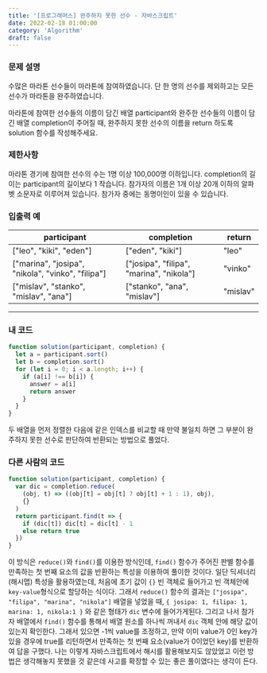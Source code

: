 ```yaml
---
title: '[프로그래머스] 완주하지 못한 선수 - 자바스크립트'
date: 2022-02-18 01:00:00
category: 'Algorithm'
draft: false
---
```


### 문제 설명

수많은 마라톤 선수들이 마라톤에 참여하였습니다. 단 한 명의 선수를 제외하고는 모든 선수가 마라톤을 완주하였습니다.

마라톤에 참여한 선수들의 이름이 담긴 배열 participant와 완주한 선수들의 이름이 담긴 배열 completion이 주어질 때, 완주하지 못한 선수의 이름을 return 하도록 solution 함수를 작성해주세요.

### 제한사항

마라톤 경기에 참여한 선수의 수는 1명 이상 100,000명 이하입니다.
completion의 길이는 participant의 길이보다 1 작습니다.
참가자의 이름은 1개 이상 20개 이하의 알파벳 소문자로 이루어져 있습니다.
참가자 중에는 동명이인이 있을 수 있습니다.

### 입출력 예

| participant                                       | completion                               | return   |
| ------------------------------------------------- | ---------------------------------------- | -------- |
| ["leo", "kiki", "eden"]                           | ["eden", "kiki"]                         | "leo"    |
| ["marina", "josipa", "nikola", "vinko", "filipa"] | ["josipa", "filipa", "marina", "nikola"] | "vinko"  |
| ["mislav", "stanko", "mislav", "ana"]             | ["stanko", "ana", "mislav"]              | "mislav" |

---

### 내 코드

```javascript
function solution(participant, completion) {
  let a = participant.sort()
  let b = completion.sort()
  for (let i = 0; i < a.length; i++) {
    if (a[i] !== b[i]) {
      answer = a[i]
      return answer
    }
  }
}
```

두 배열을 먼저 정렬한 다음에 같은 인덱스를 비교할 때 만약 불일치 하면 그 부분이 완주하지 못한 선수로 판단하여 반환되는 방법으로 풀었다.

### 다른 사람의 코드

```javascript
function solution(participant, completion) {
  var dic = completion.reduce(
    (obj, t) => ((obj[t] = obj[t] ? obj[t] + 1 : 1), obj),
    {}
  )
  return participant.find(t => {
    if (dic[t]) dic[t] = dic[t] - 1
    else return true
  })
}
```

이 방식은 `reduce()`와 `find()`를 이용한 방식인데, `find()` 함수가 주어진 판별 함수를 만족하는 첫 번째 요소의 값을 반환하는 특성을 이용하여 풀이한 것이다. 일단 딕셔너리(해시맵) 특성을 활용하였는데, 처음에 초기 값이 `{}` 빈 객체로 들어가고 빈 객체안에 `key-value`형식으로 할당하는 식이다. 그래서 `reduce()` 함수의 결과는 `["josipa", "filipa", "marina", "nikola"]` 배열을 넣었을 때, `{ josipa: 1, filipa: 1, marina: 1, nikola:1 }` 와 같은 형태가 `dic` 변수에 들어가게된다. 그리고 나서 참가자 배열에서 `find()` 함수를 통해서 배열 원소를 하나씩 꺼내서 `dic` 객체 안에 해당 값이 있는지 확인한다. 그래서 있으면 -1씩 value를 조정하고, 만약 이미 value가 0인 key가 있을 경우에 true를 리턴하면서 만족하는 첫 번째 요소(value가 0이었던 key)를 반환하여 답을 구했다. 나는 이렇게 자바스크립트에서 해시를 활용해보지도 않았었고 이런 방법은 생각해놓지 못했을 것 같은데 사고를 확장할 수 있는 좋은 풀이였다는 생각이 든다.
